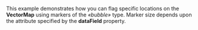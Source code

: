 This example demonstrates how you can flag specific locations on&nbsp;the **VectorMap** using markers of&nbsp;the _&laquo;bubble&raquo;_ type. Marker size depends upon the attribute specified by&nbsp;the **dataField** property.